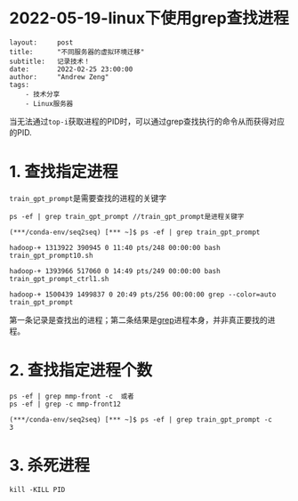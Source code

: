 # 2022-05-19-linux下使用grep查找进程

```
layout:     post
title:      "不同服务器的虚拟环境迁移"
subtitle:   记录技术！
date:       2022-02-25 23:00:00
author:     "Andrew Zeng"
tags:
    - 技术分享
    - Linux服务器
```

当无法通过`top-i`获取进程的PID时，可以通过grep查找执行的命令从而获得对应的PID.

# 1. 查找指定进程

`train_gpt_prompt`是需要查找的进程的关键字

```shell
ps -ef | grep train_gpt_prompt //train_gpt_prompt是进程关键字
```

```shell
(***/conda-env/seq2seq) [*** ~]$ ps -ef | grep train_gpt_prompt

hadoop-+ 1313922 390945 0 11:40 pts/248 00:00:00 bash train_gpt_prompt10.sh

hadoop-+ 1393966 517060 0 14:49 pts/249 00:00:00 bash train_gpt_prompt_ctrl1.sh

hadoop-+ 1500439 1499837 0 20:49 pts/256 00:00:00 grep --color=auto train_gpt_prompt
```

第一条记录是查找出的进程；第二条结果是[grep](https://so.csdn.net/so/search?q=grep&spm=1001.2101.3001.7020)进程本身，并非真正要找的进程。

# 2. 查找指定进程个数

```shell
ps -ef | grep mmp-front -c  或者
ps -ef | grep -c mmp-front12
```

```shell
(***/conda-env/seq2seq) [*** ~]$ ps -ef | grep train_gpt_prompt -c
3
```

# 3. 杀死进程

```shell
kill -KILL PID
```

